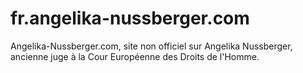 # fr.angelika-nussberger.com
Angelika-Nussberger.com, site non officiel sur Angelika Nussberger, ancienne juge à la Cour Européenne des Droits de l'Homme.
